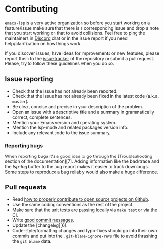 # Contributing

`emacs-lsp` is a very active organization so before you start working on 
a feature/issue make sure that there is a corresponding issue and drop a 
note that you start working on that to avoid collisions. 
Feel free to ping the maintainers in [Discord](https://discord.gg/Wrqrf42f2h) 
chat or in the issue report if you need help/clarification on how things work.

If you discover issues, have ideas for improvements or new features,
please report them to the [issue tracker][1] of the repository or
submit a pull request. Please, try to follow these guidelines when you
do so.

## Issue reporting

* Check that the issue has not already been reported.
* Check that the issue has not already been fixed in the latest code
  (a.k.a. `master`).
* Be clear, concise and precise in your description of the problem.
* Open an issue with a descriptive title and a summary in grammatically correct,
  complete sentences.
* Mention your Emacs version and operating system.
* Mention the lsp-mode and related packages version info.
* Include any relevant code to the issue summary.

### Reporting bugs

When reporting bugs it's a good idea to go through the [Troubleshooting section
of the documentation][7].  Adding information like the backtrace and the *lsp-log* buffer to
the bug report makes it easier to track down bugs. Some steps to reproduce a bug
reliably would also make a huge difference.

## Pull requests

* Read [how to properly contribute to open source projects on Github][2].
* Use the same coding conventions as the rest of the project.
* Make sure that the unit tests are passing locally via `make test` or via the CI.
* Write [good commit messages][3].
* Update the [changelog][6].
* Code-style/formatting changes and typo-fixes should go into their own commits and put into the `.git-blame-ignore-revs` file to avoid thrashing the `git blame` data.

[1]: https://github.com/emacs-lsp/lsp-mode/issues
[2]: http://gun.io/blog/how-to-github-fork-branch-and-pull-request
[3]: http://tbaggery.com/2008/04/19/a-note-about-git-commit-messages.html
[4]: https://github.com/emacs-lsp/lsp-mode/blob/master/CHANGELOG.md
[5]: https://emacs-lsp.github.io/lsp-mode/page/troubleshooting/
